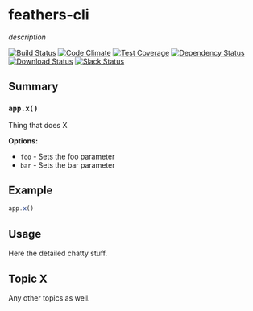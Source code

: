 # feathers-cli
*description*

[![Build Status](https://travis-ci.org/feathersjs/feathers-cli.png?branch=master)](https://travis-ci.org/feathersjs/feathers-cli)
[![Code Climate](https://codeclimate.com/github/feathersjs/feathers-cli/badges/gpa.svg)](https://codeclimate.com/github/feathersjs/feathers-cli)
[![Test Coverage](https://codeclimate.com/github/feathersjs/feathers-cli/badges/coverage.svg)](https://codeclimate.com/github/feathersjs/feathers-cli/coverage)
[![Dependency Status](https://img.shields.io/david/feathersjs/feathers-cli.svg?style=flat-square)](https://david-dm.org/feathersjs/feathers-cli)
[![Download Status](https://img.shields.io/npm/dm/feathers-cli.svg?style=flat-square)](https://www.npmjs.com/package/feathers-cli)
[![Slack Status](http://slack.feathersjs.com/badge.svg)](http://slack.feathersjs.com)


## Summary

### `app.x()`

Thing that does X

__Options:__

- `foo` - Sets the foo parameter
- `bar` - Sets the bar parameter

## Example

```js
app.x()
```

## Usage

Here the detailed chatty stuff.

## Topic X

Any other topics as well.
